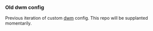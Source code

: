 ### Old dwm config

Previous iteration of custom [dwm](https://dwm.suckless.org) config. This repo will be supplanted momentarily.
